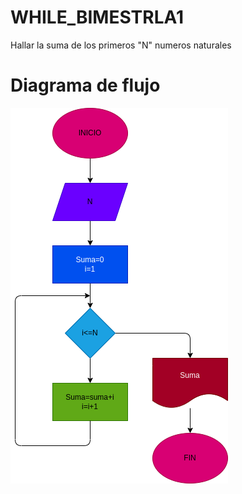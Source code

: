 # WHILE_BIMESTRLA1
Hallar la suma de los primeros "N" numeros naturales

# Diagrama de flujo
![Diagram dde flujo](diagrama.png "Diagrama de flujo")